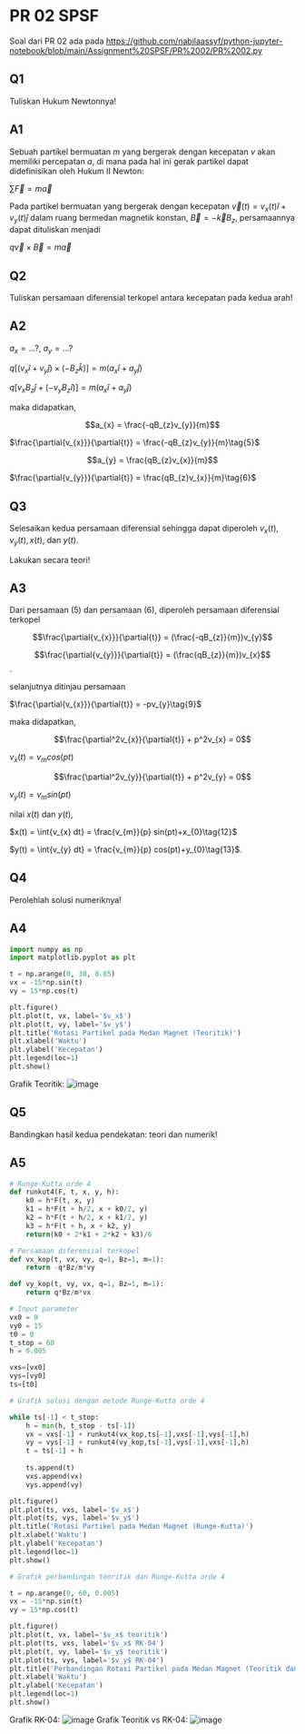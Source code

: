 # PR 02 SPSF

Soal dari PR 02 ada pada <https://github.com/nabilaassyf/python-jupyter-notebook/blob/main/Assignment%20SPSF/PR%2002/PR%2002.py>

## Q1
Tuliskan Hukum Newtonnya!

## A1
Sebuah partikel bermuatan $m$ yang bergerak dengan kecepatan $v$ akan memiliki percepatan $a$, di mana pada hal ini gerak partikel dapat didefinisikan oleh Hukum II Newton:

$\sum\vec{F} = m \vec{a}\tag{1}$

Pada partikel bermuatan yang bergerak dengan kecepatan $\vec{v}(t) = v_{x}(t)\hat{i}+v_{y}(t)\hat{j}$ dalam ruang bermedan magnetik konstan, $\vec{B} = -\vec{k}B_{z}$, persamaannya dapat dituliskan menjadi

$q\vec{v}\times \vec{B} = m\vec{a}\tag{2}$



## Q2
Tuliskan persamaan diferensial terkopel antara kecepatan pada kedua arah!

## A2
$a_{x} = ...?$, $a_{y} = ...?$

$q[(v_{x}\hat{i} + v_{y}\hat{j})\times(-B_{z}\hat{k})] = m(a_{x}\hat{i}+a_{y}\hat{j})\tag{3}$

$q[v_{x}B_{z}\hat{j} + (-v_{y}B_{z}\hat{i})] = m(a_{x}\hat{i}+a_{y}\hat{j})\tag{4}$

maka didapatkan,

$$a_{x} = \frac{-qB_{z}v_{y}}{m}$$

$\frac{\partial{v_{x}}}{\partial{t}} = \frac{-qB_{z}v_{y}}{m}\tag{5}$
        

$$a_{y} = \frac{qB_{z}v_{x}}{m}$$


$\frac{\partial{v_{y}}}{\partial{t}} = \frac{qB_{z}v_{x}}{m}\tag{6}$

## Q3
Selesaikan kedua persamaan diferensial sehingga dapat diperoleh $v_{x}(t), v_{y}(t), x(t),$ dan $y(t)$.

Lakukan secara teori!

## A3
Dari persamaan (5) dan persamaan (6), diperoleh persamaan diferensial terkopel

$$\frac{\partial{v_{x}}}{\partial{t}} = (\frac{-qB_{z}}{m})v_{y}$$

$$\frac{\partial{v_{y}}}{\partial{t}} = (\frac{qB_{z}}{m})v_{x}$$.

selanjutnya ditinjau persamaan 

$\frac{\partial{v_{x}}}{\partial{t}} = -pv_{y}\tag{9}$

maka didapatkan,

$$\frac{\partial^2v_{x}}{\partial{t}} + p^2v_{x} = 0$$

$v_{x}(t) = v_{m}cos(pt)\tag{10}$


$$\frac{\partial^2v_{y}}{\partial{t}} + p^2v_{y} = 0$$

$v_{y}(t) = v_{m}sin(pt)\tag{11}$


nilai $x(t)$ dan $y(t)$,

$x(t) = \int{v_{x} dt} = \frac{v_{m}}{p} sin(pt)+x_{0}\tag{12}$


$y(t) = \int{v_{y} dt} = \frac{v_{m}}{p} cos(pt)+y_{0}\tag{13}$.

## Q4
Perolehlah solusi numeriknya!

## A4
```python
import numpy as np
import matplotlib.pyplot as plt

t = np.arange(0, 30, 0.05)
vx = -15*np.sin(t)
vy = 15*np.cos(t)

plt.figure()
plt.plot(t, vx, label='$v_x$')
plt.plot(t, vy, label='$v_y$')
plt.title('Rotasi Partikel pada Medan Magnet (Teoritik)')
plt.xlabel('Waktu')
plt.ylabel('Kecepatan')
plt.legend(loc=1)
plt.show()
```
Grafik Teoritik:
![image](https://github.com/nabilaassyf/python-jupyter-notebook/blob/main/Assignment%20SPSF/PR%2002/Teoritik.png)

## Q5
Bandingkan hasil kedua pendekatan: teori dan numerik!

## A5
``` python
# Runge-Kutta orde 4
def runkut4(F, t, x, y, h):
    k0 = h*F(t, x, y)
    k1 = h*F(t + h/2, x + k0/2, y)
    k2 = h*F(t + h/2, x + k1/2, y)
    k3 = h*F(t + h, x + k2, y)
    return(k0 + 2*k1 + 2*k2 + k3)/6

# Persamaan diferensial terkopel
def vx_kop(t, vx, vy, q=1, Bz=1, m=1):
    return -q*Bz/m*vy

def vy_kop(t, vy, vx, q=1, Bz=1, m=1):
    return q*Bz/m*vx

# Input parameter
vx0 = 0
vy0 = 15 
t0 = 0
t_stop = 60
h = 0.005

vxs=[vx0]
vys=[vy0]
ts=[t0]

# Grafik solusi dengan metode Runge-Kutta orde 4

while ts[-1] < t_stop:
    h = min(h, t_stop - ts[-1])
    vx = vxs[-1] + runkut4(vx_kop,ts[-1],vxs[-1],vys[-1],h)
    vy = vys[-1] + runkut4(vy_kop,ts[-1],vys[-1],vxs[-1],h)
    t = ts[-1] + h
    
    ts.append(t)
    vxs.append(vx)
    vys.append(vy)

plt.figure()
plt.plot(ts, vxs, label='$v_x$')
plt.plot(ts, vys, label='$v_y$')
plt.title('Rotasi Partikel pada Medan Magnet (Runge-Kutta)')
plt.xlabel('Waktu')
plt.ylabel('Kecepatan')
plt.legend(loc=1)
plt.show()

# Grafik perbandingan teoritik dan Runge-Kutta orde 4

t = np.arange(0, 60, 0.005)
vx = -15*np.sin(t)
vy = 15*np.cos(t)

plt.figure()
plt.plot(t, vx, label='$v_x$ teoritik')
plt.plot(ts, vxs, label='$v_x$ RK-04')
plt.plot(t, vy, label='$v_y$ teoritik')
plt.plot(ts, vys, label='$v_y$ RK-04')
plt.title('Perbandingan Rotasi Partikel pada Medan Magnet (Teoritik dan RK-04)')
plt.xlabel('Waktu')
plt.ylabel('Kecepatan')
plt.legend(loc=1)
plt.show()
```
Grafik RK-04:
![image](https://github.com/nabilaassyf/python-jupyter-notebook/blob/main/Assignment%20SPSF/PR%2002/Runge-Kutta.png)
Grafik Teoritik vs RK-04:
![image](https://github.com/nabilaassyf/python-jupyter-notebook/blob/main/Assignment%20SPSF/PR%2002/Perbandingan.png)


